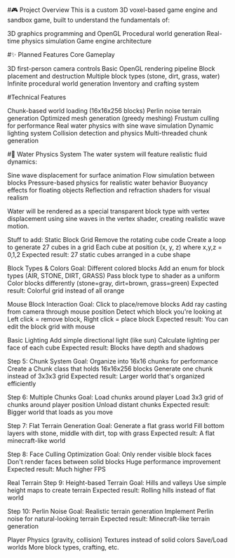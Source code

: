 #🎮 Project Overview
This is a custom 3D voxel-based game engine and sandbox game, built to understand the fundamentals of:

3D graphics programming and OpenGL
Procedural world generation
Real-time physics simulation
Game engine architecture

#✨ Planned Features
Core Gameplay

 3D first-person camera controls
 Basic OpenGL rendering pipeline
 Block placement and destruction
 Multiple block types (stone, dirt, grass, water)
 Infinite procedural world generation
 Inventory and crafting system

#Technical Features

 Chunk-based world loading (16x16x256 blocks)
 Perlin noise terrain generation
 Optimized mesh generation (greedy meshing)
 Frustum culling for performance
 Real water physics with sine wave simulation
 Dynamic lighting system
 Collision detection and physics
 Multi-threaded chunk generation

#🌊 Water Physics System
The water system will feature realistic fluid dynamics:

Sine wave displacement for surface animation
Flow simulation between blocks
Pressure-based physics for realistic water behavior
Buoyancy effects for floating objects
Reflection and refraction shaders for visual realism

Water will be rendered as a special transparent block type with vertex displacement using sine waves in the vertex shader, creating realistic wave motion.


Stuff to add:
Static Block Grid
Remove the rotating cube code
Create a loop to generate 27 cubes in a grid
Each cube at position (x, y, z) where x,y,z = 0,1,2
Expected result: 27 static cubes arranged in a cube shape

Block Types & Colors
Goal: Different colored blocks
Add an enum for block types (AIR, STONE, DIRT, GRASS)
Pass block type to shader as a uniform
Color blocks differently (stone=gray, dirt=brown, grass=green)
Expected result: Colorful grid instead of all orange

Mouse Block Interaction
Goal: Click to place/remove blocks
Add ray casting from camera through mouse position
Detect which block you're looking at
Left click = remove block, Right click = place block
Expected result: You can edit the block grid with mouse

Basic Lighting
Add simple directional light (like sun)
Calculate lighting per face of each cube
Expected result: Blocks have depth and shadows

Step 5: Chunk System
Goal: Organize into 16x16 chunks for performance
Create a Chunk class that holds 16x16x256 blocks
Generate one chunk instead of 3x3x3 grid
Expected result: Larger world that's organized efficiently

Step 6: Multiple Chunks
Goal: Load chunks around player
Load 3x3 grid of chunks around player position
Unload distant chunks
Expected result: Bigger world that loads as you move

Step 7: Flat Terrain Generation
Goal: Generate a flat grass world
Fill bottom layers with stone, middle with dirt, top with grass
Expected result: A flat minecraft-like world

Step 8: Face Culling Optimization
Goal: Only render visible block faces
Don't render faces between solid blocks
Huge performance improvement
Expected result: Much higher FPS


Real Terrain
Step 9: Height-based Terrain
Goal: Hills and valleys
Use simple height maps to create terrain
Expected result: Rolling hills instead of flat world

Step 10: Perlin Noise
Goal: Realistic terrain generation
Implement Perlin noise for natural-looking terrain
Expected result: Minecraft-like terrain generation


Player Physics (gravity, collision)
Textures instead of solid colors
Save/Load worlds
More block types, crafting, etc.